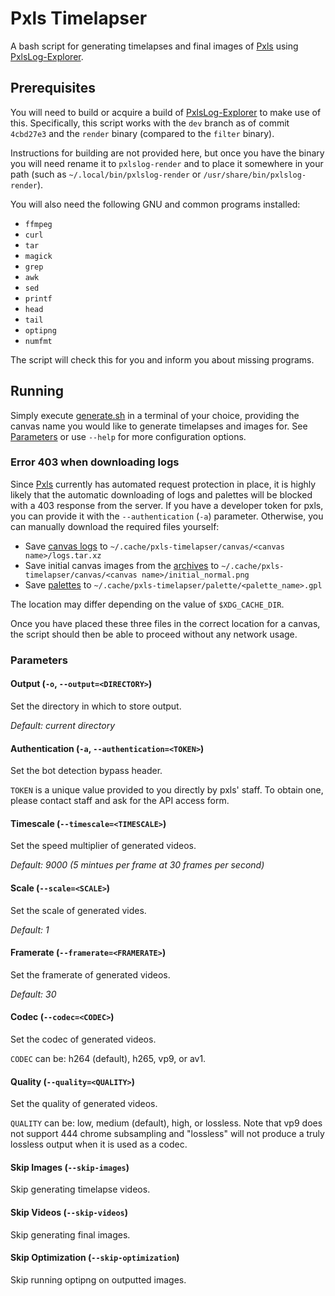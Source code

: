 # Pxls Timelapser
A bash script for generating timelapses and final images of [Pxls](https://pxls.space) using [PxlsLog-Explorer](https://github.com/Etos2/pxlslog-explorer).

## Prerequisites
You will need to build or acquire a build of [PxlsLog-Explorer](https://github.com/Etos2/pxlslog-explorer) to make use of this.
Specifically, this script works with the `dev` branch as of commit `4cbd27e3` and the `render` binary (compared to the `filter` binary).

Instructions for building are not provided here, but once you have the binary you will need rename it to `pxlslog-render` and to place it somewhere in your path (such as `~/.local/bin/pxlslog-render` or `/usr/share/bin/pxlslog-render`).

You will also need the following GNU and common programs installed:
- `ffmpeg`
- `curl`
- `tar`
- `magick`
- `grep`
- `awk`
- `sed`
- `printf`
- `head`
- `tail`
- `optipng`
- `numfmt`

The script will check this for you and inform you about missing programs.

## Running
Simply execute [generate.sh](generate.sh) in a terminal of your choice, providing the canvas name you would like to generate timelapses and images for.
See [Parameters](#Parameters) or use `--help` for more configuration options.

### Error 403 when downloading logs
Since [Pxls](https://pxls.space) currently has automated request protection in place, it is highly likely that the automatic downloading of logs and palettes will be blocked with a 403 response from the server.
If you have a developer token for pxls, you can provide it with the `--authentication` (`-a`) parameter.
Otherwise, you can manually download the required files yourself:
- Save [canvas logs](https://pxls.space/extra/logs/) to `~/.cache/pxls-timelapser/canvas/<canvas name>/logs.tar.xz`
- Save initial canvas images from the [archives](https://archives.pxls.space) to `~/.cache/pxls-timelapser/canvas/<canvas name>/initial_normal.png`
- Save [palettes](https://pxls.space/extra/palette/) to `~/.cache/pxls-timelapser/palette/<palette_name>.gpl`

The location may differ depending on the value of `$XDG_CACHE_DIR`.

Once you have placed these three files in the correct location for a canvas, the script should then be able to proceed without any network usage.

### Parameters
#### Output (`-o`, `--output=<DIRECTORY>`)
Set the directory in which to store output.

*Default: current directory*
#### Authentication (`-a`, `--authentication=<TOKEN>`)
Set the bot detection bypass header.

`TOKEN` is a unique value provided to you directly by pxls' staff.
To obtain one, please contact staff and ask for the API access form.
#### Timescale (`--timescale=<TIMESCALE>`)
Set the speed multiplier of generated videos.

*Default: 9000 (5 mintues per frame at 30 frames per second)*
#### Scale (`--scale=<SCALE>`)
Set the scale of generated vides.

*Default: 1*
#### Framerate (`--framerate=<FRAMERATE>`)
Set the framerate of generated videos.

*Default: 30*
#### Codec (`--codec=<CODEC>`)
Set the codec of generated videos.

`CODEC` can be: h264 (default), h265, vp9, or av1.
#### Quality (`--quality=<QUALITY>`)
Set the quality of generated videos.

`QUALITY` can be: low, medium (default), high, or lossless.
Note that vp9 does not support 444 chrome subsampling and "lossless" will not
produce a truly lossless output when it is used as a codec.
#### Skip Images (`--skip-images`)
Skip generating timelapse videos.
#### Skip Videos (`--skip-videos`)
Skip generating final images.
#### Skip Optimization (`--skip-optimization`)
Skip running optipng on outputted images.
